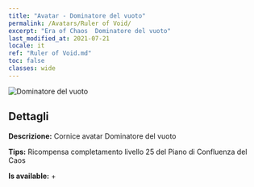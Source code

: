 ```yaml
---
title: "Avatar - Dominatore del vuoto"
permalink: /Avatars/Ruler of Void/
excerpt: "Era of Chaos  Dominatore del vuoto"
last_modified_at: 2021-07-21
locale: it
ref: "Ruler of Void.md"
toc: false
classes: wide
---
```

 ![Dominatore del vuoto](/images/a/avatarFrame_42.png)

## Dettagli

 **Descrizione:** Cornice avatar Dominatore del vuoto 

 **Tips:** Ricompensa completamento livello 25 del Piano di Confluenza del Caos 

 **Is available:**  + 

